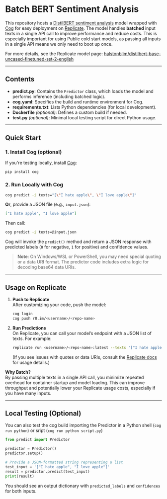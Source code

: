 # Batch BERT Sentiment Analysis

This repository hosts a [DistilBERT sentiment analysis](https://huggingface.co/distilbert-base-uncased-finetuned-sst-2-english) model wrapped with [Cog](https://github.com/replicate/cog) for easy deployment on [Replicate](https://replicate.com/). The model handles **batched** input texts in a single API call to improve performance and reduce costs. This is especially important for using Public cold start models, as passing all inputs in a single API means we only need to boot up once. 

For more details, see the Replicate model page: [halstonblim/distilbert-base-uncased-finetuned-sst-2-english](https://replicate.com/halstonblim/distilbert-base-uncased-finetuned-sst-2-english)

---

## Contents

- **predict.py**: Contains the `Predictor` class, which loads the model and performs inference (including batched logic).
- **cog.yaml**: Specifies the build and runtime environment for Cog.
- **requirements.txt**: Lists Python dependencies (for local development).
- **Dockerfile** *(optional)*: Defines a custom build if needed.
- **test.py** *(optional)*: Minimal local testing script for direct Python usage.

---

## Quick Start

### 1. Install Cog (optional)
If you're testing locally, install [Cog](https://replicate.com/docs/guides/push-a-model#install-cog):
```bash
pip install cog
```

### 2. Run Locally with Cog

```bash
cog predict -i texts="[\"I hate apple\", \"I love apple\"]"
```

**Or**, provide a JSON file (e.g., `input.json`):
```json
["I hate apple", "I love apple"]
```
Then call:
```bash
cog predict -i texts=@input.json
```
Cog will invoke the `predict()` method and return a JSON response with predicted labels (`0` for negative, `1` for positive) and confidence values.

> **Note**: On Windows/WSL or PowerShell, you may need special quoting or a data URI format. The predictor code includes extra logic for decoding base64 data URIs.

---

## Usage on Replicate

1. **Push to Replicate**  
   After customizing your code, push the model:
   ```bash
   cog login
   cog push r8.im/<username>/<repo-name>
   ```
2. **Run Predictions**  
   On Replicate, you can call your model’s endpoint with a JSON list of texts. For example:
   ```bash
   replicate run <username>/<repo-name>:latest --texts '["I hate apple", "I love apple"]'
   ```
   (If you see issues with quotes or data URIs, consult the [Replicate docs](https://replicate.com/docs) for usage details.)

**Why Batch?**  
By passing multiple texts in a single API call, you minimize repeated overhead for container startup and model loading. This can improve throughput and potentially lower your Replicate usage costs, especially if you have many inputs.

---

## Local Testing (Optional)

You can also test the cog build importing the Predictor in a Python shell (`cog run python`) or sript (`cog run python script.py`)

```python
from predict import Predictor

predictor = Predictor()
predictor.setup()

# Provide a JSON-formatted string representing a list
test_input = '["I hate apple", "I love apple"]'
result = predictor.predict(test_input)
print(result)
```

You should see an output dictionary with `predicted_labels` and `confidences` for both inputs.
